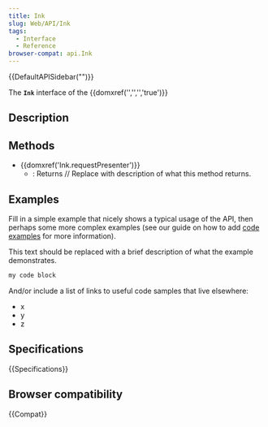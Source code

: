 ```yaml
---
title: Ink
slug: Web/API/Ink
tags:
  - Interface
  - Reference
browser-compat: api.Ink
---
```

{{DefaultAPISidebar("")}}

The **`Ink`** interface of the {{domxref('','','','true')}} 

## Description

 





## Methods

- {{domxref('Ink.requestPresenter')}}
  - : Returns // Replace with description of what this method returns.

## Examples

Fill in a simple example that nicely shows a typical usage of the API, then perhaps some more complex examples (see our guide on how to add [code examples](/en-US/docs/MDN/Contribute/Structures/Code_examples) for more information).

This text should be replaced with a brief description of what the example demonstrates.

```js
my code block
```

And/or include a list of links to useful code samples that live elsewhere:

*   x
*   y
*   z

## Specifications

{{Specifications}}

## Browser compatibility

{{Compat}}

